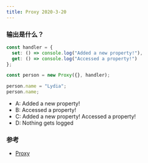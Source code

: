 ```yaml
---
title: Proxy 2020-3-20
---
```


### 输出是什么？

```js
const handler = {
  set: () => console.log("Added a new property!"),
  get: () => console.log("Accessed a property!")
};

const person = new Proxy({}, handler);

person.name = "Lydia";
person.name;
```

- A: Added a new property!
- B: Accessed a property!
- C: Added a new property! Accessed a property!
- D: Nothing gets logged

### 参考

- [Proxy](https://developer.mozilla.org/zh-CN/docs/Web/JavaScript/Reference/Global_Objects/Proxy)
